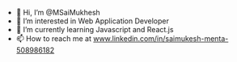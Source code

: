 - 👋 Hi, I’m @MSaiMukhesh
- 👀 I’m interested in Web Application Developer
- 🌱 I’m currently learning Javascript and React.js
- 📫 How to reach me at www.linkedin.com/in/saimukesh-menta-508986182

<!---
Mukhesh29/Mukhesh29 is a ✨ special ✨ repository because its `README.md` (this file) appears on your GitHub profile.
You can click the Preview link to take a look at your changes.
--->
